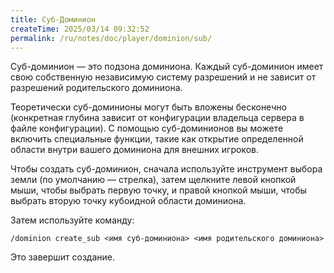 ```yaml
---
title: Суб-Доминион
createTime: 2025/03/14 09:32:52
permalink: /ru/notes/doc/player/dominion/sub/
---
```


Суб-доминион — это подзона доминиона. Каждый суб-доминион имеет свою собственную независимую систему разрешений и не зависит от разрешений родительского доминиона.

Теоретически суб-доминионы могут быть вложены бесконечно (конкретная глубина зависит от конфигурации владельца сервера в файле конфигурации). С помощью суб-доминионов вы можете включить специальные функции, такие как открытие определенной области внутри вашего доминиона для внешних игроков.

Чтобы создать суб-доминион, сначала используйте инструмент выбора земли (по умолчанию — стрелка), затем щелкните левой кнопкой мыши, чтобы выбрать первую точку, и правой кнопкой мыши, чтобы выбрать вторую точку кубоидной области доминиона.

Затем используйте команду:

```
/dominion create_sub <имя суб-доминиона> <имя родительского доминиона>
```

Это завершит создание.
